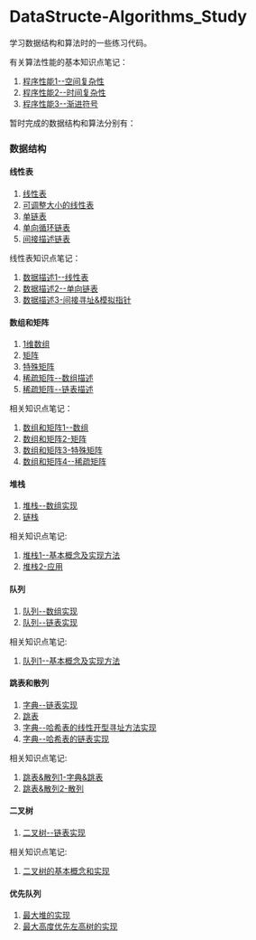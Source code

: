 # DataStructe-Algorithms_Study

学习数据结构和算法时的一些练习代码。

有关算法性能的基本知识点笔记：

1. [程序性能1--空间复杂性](http://ccc013.github.io/2016/06/04/%E7%A8%8B%E5%BA%8F%E6%80%A7%E8%83%BD1-%E7%A9%BA%E9%97%B4%E5%A4%8D%E6%9D%82%E6%80%A7/)
2. [程序性能2--时间复杂性](http://ccc013.github.io/2016/06/04/%E7%A8%8B%E5%BA%8F%E6%80%A7%E8%83%BD2-%E6%97%B6%E9%97%B4%E5%A4%8D%E6%9D%82%E6%80%A7/)
3. [程序性能3--渐进符号](http://ccc013.github.io/2016/06/07/%E7%A8%8B%E5%BA%8F%E6%80%A7%E8%83%BD3-%E6%B8%90%E8%BF%9B%E7%AC%A6%E5%8F%B7/)

暂时完成的数据结构和算法分别有：

### 数据结构

#### 线性表

1. [线性表](https://github.com/ccc013/DataStructe-Algorithms_Study/blob/master/LinearList/llist.h)
2. [可调整大小的线性表](https://github.com/ccc013/DataStructe-Algorithms_Study/blob/master/LinearList/ResizeLinearList.h)
3. [单链表](https://github.com/ccc013/DataStructe-Algorithms_Study/blob/master/LinearList/ChainList.h)
4. [单向循环链表](https://github.com/ccc013/DataStructe-Algorithms_Study/blob/master/LinearList/CircularList.h)
5. [间接描述链表](https://github.com/ccc013/DataStructe-Algorithms_Study/blob/master/LinearList/IndirectList.h)

线性表知识点笔记：

1. [数据描述1--线性表](http://ccc013.github.io/2016/06/08/%E6%95%B0%E6%8D%AE%E6%8F%8F%E8%BF%B01-%E7%BA%BF%E6%80%A7%E8%A1%A8/)
2. [数据描述2--单向链表](http://ccc013.github.io/2016/06/09/%E6%95%B0%E6%8D%AE%E6%8F%8F%E8%BF%B02-%E5%8D%95%E5%90%91%E9%93%BE%E8%A1%A8/)
3. [数据描述3-间接寻址&模拟指针](http://ccc013.github.io/2016/06/16/%E6%95%B0%E6%8D%AE%E6%8F%8F%E8%BF%B03-%E9%97%B4%E6%8E%A5%E5%AF%BB%E5%9D%80-%E6%A8%A1%E6%8B%9F%E6%8C%87%E9%92%88/)

#### 数组和矩阵

1. [1维数组](https://github.com/ccc013/DataStructe-Algorithms_Study/blob/master/ArrayAndMatrix/Array1D.h)
2. [矩阵](https://github.com/ccc013/DataStructe-Algorithms_Study/blob/master/ArrayAndMatrix/Matrix.h)
3. [特殊矩阵](https://github.com/ccc013/DataStructe-Algorithms_Study/blob/master/ArrayAndMatrix/SpecialMatrix.h)
4. [稀疏矩阵--数组描述](https://github.com/ccc013/DataStructe-Algorithms_Study/blob/master/ArrayAndMatrix/SparseMatrix.h)
5. [稀疏矩阵--链表描述](https://github.com/ccc013/DataStructe-Algorithms_Study/blob/master/ArrayAndMatrix/LinkMatrix.h)

相关知识点笔记：

1. [数组和矩阵1--数组](http://ccc013.github.io/2016/06/28/%E6%95%B0%E7%BB%84%E5%92%8C%E7%9F%A9%E9%98%B51-%E6%95%B0%E7%BB%84/)
2. [数组和矩阵2-矩阵](http://ccc013.github.io/2016/06/30/%E6%95%B0%E7%BB%84%E5%92%8C%E7%9F%A9%E9%98%B52-%E7%9F%A9%E9%98%B5/)
3. [数组和矩阵3-特殊矩阵](http://ccc013.github.io/2016/07/05/%E6%95%B0%E7%BB%84%E5%92%8C%E7%9F%A9%E9%98%B53-%E7%89%B9%E6%AE%8A%E7%9F%A9%E9%98%B5/)
4. [数组和矩阵4--稀疏矩阵](http://ccc013.github.io/2016/07/07/%E6%95%B0%E7%BB%84%E5%92%8C%E7%9F%A9%E9%98%B54-%E7%A8%80%E7%96%8F%E7%9F%A9%E9%98%B5/)


#### 堆栈

1. [堆栈--数组实现](https://github.com/ccc013/DataStructe-Algorithms_Study/blob/master/Stack/Stack.h)
2. [链栈](https://github.com/ccc013/DataStructe-Algorithms_Study/blob/master/Stack/LinkedStack.h)

相关知识点笔记:

1. [堆栈1--基本概念及实现方法](http://ccc013.github.io/2016/07/12/%E5%A0%86%E6%A0%881-%E5%9F%BA%E6%9C%AC%E6%A6%82%E5%BF%B5%E5%8F%8A%E5%AE%9E%E7%8E%B0%E6%96%B9%E6%B3%95/)
2. [堆栈2-应用](http://ccc013.github.io/2016/07/21/%E5%A0%86%E6%A0%882-%E5%BA%94%E7%94%A81/)


#### 队列

1. [队列--数组实现](https://github.com/ccc013/DataStructe-Algorithms_Study/blob/master/Queue/Queue.h)
2. [队列--链表实现](https://github.com/ccc013/DataStructe-Algorithms_Study/blob/master/Queue/LinkedQueue.h)

相关知识点笔记:

1. [队列1--基本概念及实现方法](http://ccc013.github.io/2016/07/23/%E9%98%9F%E5%88%971-%E5%9F%BA%E6%9C%AC%E6%A6%82%E5%BF%B5%E5%8F%8A%E5%AE%9E%E7%8E%B0%E6%96%B9%E6%B3%95/)

#### 跳表和散列

1. [字典--链表实现](https://github.com/ccc013/DataStructe-Algorithms_Study/blob/master/SkipList%26HashTable/SortedChain.h)
2. [跳表](https://github.com/ccc013/DataStructe-Algorithms_Study/blob/master/SkipList%26HashTable/SkipList.h)
3. [字典--哈希表的线性开型寻址方法实现](https://github.com/ccc013/DataStructe-Algorithms_Study/blob/master/SkipList%26HashTable/HashTable.h)
4. [字典--哈希表的链表实现](https://github.com/ccc013/DataStructe-Algorithms_Study/blob/master/SkipList%26HashTable/ChainHashTable.h)

相关知识点笔记:

1. [跳表&散列1-字典&跳表](http://ccc013.github.io/2016/07/27/%E8%B7%B3%E8%A1%A8-%E6%95%A3%E5%88%971-%E5%AD%97%E5%85%B8-%E8%B7%B3%E8%A1%A8/)
2. [跳表&散列2-散列](http://ccc013.github.io/2016/08/07/%E8%B7%B3%E8%A1%A8-%E6%95%A3%E5%88%972-%E6%95%A3%E5%88%97/)

#### 二叉树

1. [二叉树--链表实现](https://github.com/ccc013/DataStructe-Algorithms_Study/blob/master/BinaryTree/BinaryTree.h)

相关知识点笔记:
1. [二叉树的基本概念和实现](http://ccc013.github.io/2016/08/18/%E4%BA%8C%E5%8F%89%E6%A0%91%E7%9A%84%E5%9F%BA%E6%9C%AC%E6%A6%82%E5%BF%B5%E5%92%8C%E5%AE%9E%E7%8E%B0/)

#### 优先队列
1. [最大堆的实现](https://github.com/ccc013/DataStructe-Algorithms_Study/blob/master/PriorityQueue/MaxHeap.h)
2. [最大高度优先左高树的实现](https://github.com/ccc013/DataStructe-Algorithms_Study/blob/master/PriorityQueue/MaxHBLT.h)

